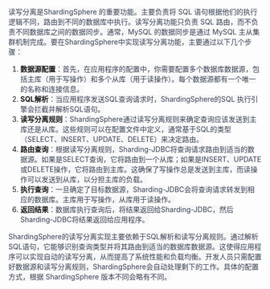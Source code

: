 <font style="color:rgb(55, 65, 81);background-color:rgb(247, 247, 248);">读写分离是ShardingSphere 的重要功能。主要负责将 SQL 语句根据他们的执行逻辑不同，路由到不同的数据库中执行。读写分离功能只负责 SQL 路由，而不负责不同数据库之间的数据同步。通常，MySQL 的数据同步是通过 MySQL 主从集群机制完成。要在ShardingSphere中实现读写分离功能，主要通过以下几个步骤：</font>

1. **<font style="background-color:rgb(247, 247, 248);">数据源配置</font>**<font style="color:rgb(55, 65, 81);background-color:rgb(247, 247, 248);">：首先，在应用程序的配置中，你需要配置多个数据库数据源，包括主库（用于写操作）和多个从库（用于读操作）。每个数据源都有一个唯一的名称和连接信息。</font>
2. **<font style="background-color:rgb(247, 247, 248);">SQL解析</font>**<font style="color:rgb(55, 65, 81);background-color:rgb(247, 247, 248);">：当应用程序发送SQL查询请求时，ShardingSphere的SQL 执行引擎会拦截并解析SQL语句。</font>
3. **<font style="background-color:rgb(247, 247, 248);">读写分离规则</font>**<font style="color:rgb(55, 65, 81);background-color:rgb(247, 247, 248);">：ShardingSphere通过读写分离规则来确定查询应该发送到主库还是从库。这些规则可以在配置文件中定义，通常基于SQL的类型（SELECT、INSERT、UPDATE、DELETE）来决定路由。</font>
4. **<font style="background-color:rgb(247, 247, 248);">路由查询</font>**<font style="color:rgb(55, 65, 81);background-color:rgb(247, 247, 248);">：根据读写分离规则，Sharding-JDBC将查询请求路由到适当的数据源。如果是SELECT查询，它将路由到一个从库；如果是INSERT、UPDATE或DELETE操作，它将路由到主库。这确保了写操作总是发送到主库，而读操作可以发送到从库，以分担主库的负载。</font>
5. **<font style="background-color:rgb(247, 247, 248);">执行查询</font>**<font style="color:rgb(55, 65, 81);background-color:rgb(247, 247, 248);">：一旦确定了目标数据源，Sharding-JDBC会将查询请求转发到相应的数据库。主库用于写操作，从库用于读操作。</font>
6. **<font style="background-color:rgb(247, 247, 248);">返回结果</font>**<font style="color:rgb(55, 65, 81);background-color:rgb(247, 247, 248);">：数据库执行查询后，将结果返回给Sharding-JDBC，然后Sharding-JDBC将结果返回给应用程序。</font>

<font style="color:rgb(55, 65, 81);background-color:rgb(247, 247, 248);">ShardingSphere的读写分离实现主要依赖于SQL解析和读写分离规则。通过解析SQL语句，它能够识别查询类型并将其路由到适当的数据库数据源。这使得应用程序可以实现自动的读写分离，从而提高了系统性能和负载均衡。开发人员只需配置好数据源和读写分离规则，ShardingSphere会自动处理剩下的工作。具体的配置方式，根据 ShardingSphere 版本不同会略有不同。</font>

